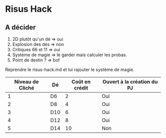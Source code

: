 # Risus Hack

## A décider

1. 2D plutôt qu'un dé => oui
2. Explosion des dés => non
3. Critiques 66 et 11 => oui
4. Système de magie => le garder mais calculer les probas.
5. Point de destin ? => bof

Reprendre le risus-hack.md et lui rajouter le système de magie.

| Niveau de Cliché | Dé  | Coût en crédit | Ouvert à la création du PJ |
|------------------|-----|----------------|----------------------------|
| 1                | D6  | 2              | Oui                        |
| 2                | D8  | 4              | Oui                        |
| 3                | D10 | 6              | Oui                        |
| 4                | D12 | 8              | Oui                        |
| 5                | D14 | 10             | Non                        |

